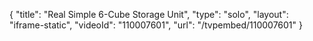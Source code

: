 {
    "title": "Real Simple 6-Cube Storage Unit",
    "type": "solo",
    "layout": "iframe-static",
    "videoId": "110007601",
    "url": "\/tvpembed\/110007601"
}